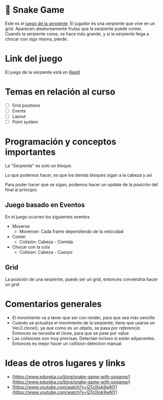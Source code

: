 # 🐍 Snake Game

Este es el [juego de la serpiente][game_url]. El jugador es una serpiente que vive en un grid. Aparecen aleatoreamente frutas que la serpiente puede comer. Cuando la serpiente come, se hace más grande, y si la serpiente llega a chocar con sigo misma, pierde.

# Link del juego

El juego de la serpiente está en [Replit][game_url]

# Temas en relación al curso

- [ ] Grid positions
- [ ] Events
- [ ] Layout
- [ ] Point system

# Programación y conceptos importantes

La "Serpiente" es solo un bloque.

Lo que podemos hacer, es que los demás bloques sigan a la cabeza y así

Para poder hacer que se sigan, podemos hacer un update de la posición del final al principio

## Juego basado en Eventos

En el juego ocurren los siguientes eventos

- Moverse
  - Moverser: Cada frame dependiendo de la velocidad
- Comer
  - Colisión: Cabeza - Comida
- Chocar con la cola
  - Colision: Cabeza - Cuerpo

## Grid

La posición de una serpiente, puede ser un grid, entonces convendría hacer un grid

# Comentarios generales

- El movimiento va a tener que ser con render, para que sea más sencillo
- Cuando se actualiza el movimiento de la serpiente, tiene que usarse un Vec2.clone(), ya que como es un objeto, se pasa por _referencia_. Entonces se necesita el clone, para que se pase por value
- Las colisiones son muy precisas. Detectan incluso si están adyacentes. Entonces es mejor hacer un collision detection manual

# Ideas de otros lugares y links

- [https://www.edureka.co/blog/snake-game-with-pygame/](https://www.edureka.co/blog/snake-game-with-pygame/)
- [https://www.youtube.com/watch?v=QTcIXok9wNY](https://www.youtube.com/watch?v=QTcIXok9wNY)

[game_url]: https://replit.com/@EduardoGmez1/SnakeGame2#code/main.js
